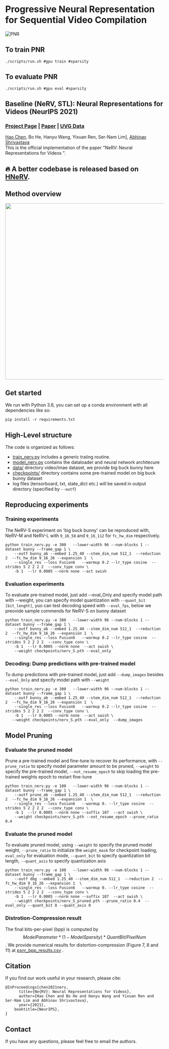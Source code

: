 # Progressive Neural Representation for Sequential Video Compilation

![PNR](https://github.com/ihaeyong/PNR/blob/main/plots/pnr.png)

## To train PNR

```
./scripts/run.sh #gpu train #sparsity
```

## To evaluate PNR
```
./scripts/run.sh #gpu eval #sparsity
```

## Baseline (NeRV, STL): Neural Representations for Videos  (NeurIPS 2021)
### [Project Page](https://haochen-rye.github.io/NeRV) | [Paper](https://arxiv.org/abs/2110.13903) | [UVG Data](http://ultravideo.fi/#testsequences) 


[Hao Chen](https://haochen-rye.github.io),
Bo He,
Hanyu Wang,
Yixuan Ren,
Ser-Nam Lim],
[Abhinav Shrivastava](https://www.cs.umd.edu/~abhinav/)<br>
This is the official implementation of the paper "NeRV: Neural Representations for Videos ".

## 🔥 A better codebase is released based on [HNeRV](https://github.com/haochen-rye/HNeRV).

## Method overview
<img src="https://i.imgur.com/OTdHe6r.png" width="560"  />

## Get started
We run with Python 3.8, you can set up a conda environment with all dependencies like so:
```
pip install -r requirements.txt 
```

## High-Level structure
The code is organized as follows:
* [train_nerv.py](./train_nerv.py) includes a generic traiing routine.
* [model_nerv.py](./model_nerv.py) contains the dataloader and neural network architecure 
* [data/](./data) directory video/imae dataset, we provide big buck bunny here
* [checkpoints/](./checkpoints) directory contains some pre-trained model on big buck bunny dataset
* log files (tensorboard, txt, state_dict etc.) will be saved in output directory (specified by ```--outf```)

## Reproducing experiments

### Training experiments
The NeRV-S experiment on 'big buck bunny' can be reproduced with, NeRV-M and NeRV-L with ```9_16_58``` and ```9_16_112``` for ```fc_hw_dim``` respectively.
```
python train_nerv.py -e 300   --lower-width 96 --num-blocks 1 --dataset bunny --frame_gap 1 \
    --outf bunny_ab --embed 1.25_40 --stem_dim_num 512_1  --reduction 2  --fc_hw_dim 9_16_26 --expansion 1  \
    --single_res --loss Fusion6   --warmup 0.2 --lr_type cosine  --strides 5 2 2 2 2  --conv_type conv \
    -b 1  --lr 0.0005 --norm none --act swish 
```

### Evaluation experiments
To evaluate pre-trained model, just add --eval_Only and specify model path with --weight, you can specify model quantization with ```--quant_bit [bit_lenght]```, yuo can test decoding speed with ```--eval_fps```, below we preovide sample commends for NeRV-S on bunny dataset
```
python train_nerv.py -e 300   --lower-width 96 --num-blocks 1 --dataset bunny --frame_gap 1 \
    --outf bunny_ab --embed 1.25_40 --stem_dim_num 512_1  --reduction 2  --fc_hw_dim 9_16_26 --expansion 1  \
    --single_res --loss Fusion6   --warmup 0.2 --lr_type cosine  --strides 5 2 2 2 2  --conv_type conv \
    -b 1  --lr 0.0005 --norm none  --act swish \
    --weight checkpoints/nerv_S.pth --eval_only 
```

### Decoding: Dump predictions with pre-trained model 
To dump predictions with pre-trained model, just add ```--dump_images``` besides ```--eval_Only``` and specify model path with ```--weight```
```
python train_nerv.py -e 300   --lower-width 96 --num-blocks 1 --dataset bunny --frame_gap 1 \
    --outf bunny_ab --embed 1.25_40 --stem_dim_num 512_1  --reduction 2  --fc_hw_dim 9_16_26 --expansion 1  \
    --single_res --loss Fusion6   --warmup 0.2 --lr_type cosine  --strides 5 2 2 2 2  --conv_type conv \
    -b 1  --lr 0.0005 --norm none  --act swish \
   --weight checkpoints/nerv_S.pth --eval_only  --dump_images
```

## Model Pruning

### Evaluate the pruned model
Prune a pre-trained model and fine-tune to recover its performance, with ```--prune_ratio``` to specify model parameter amount to be pruned, ```--weight``` to specify the pre-trained model, ```--not_resume_epoch``` to skip loading the pre-trained weights epoch to restart fine-tune
```
python train_nerv.py -e 100   --lower-width 96 --num-blocks 1 --dataset bunny --frame_gap 1 \
    --outf prune_ab --embed 1.25_40 --stem_dim_num 512_1  --reduction 2  --fc_hw_dim 9_16_26 --expansion 1  \
    --single_res --loss Fusion6   --warmup 0. --lr_type cosine  --strides 5 2 2 2 2  --conv_type conv \
    -b 1  --lr 0.0005 --norm none --suffix 107  --act swish \
    --weight checkpoints/nerv_S.pth --not_resume_epoch --prune_ratio 0.4 
```

### Evaluate the pruned model
To evaluate pruned model, using ```--weight``` to specify the pruned model weight, ```--prune_ratio``` to initialize the ```weight_mask``` for checkpoint loading, ```eval_only``` for evaluation mode, ```--quant_bit``` to specify quantization bit length, ```--quant_axis``` to specify quantization axis
```
python train_nerv.py -e 100   --lower-width 96 --num-blocks 1 --dataset bunny --frame_gap 1 \
    --outf dbg --embed 1.25_40 --stem_dim_num 512_1  --reduction 2  --fc_hw_dim 9_16_26 --expansion 1  \
    --single_res --loss Fusion6   --warmup 0. --lr_type cosine  --strides 5 2 2 2 2  --conv_type conv \
    -b 1  --lr 0.0005 --norm none --suffix 107  --act swish \
    --weight checkpoints/nerv_S_pruned.pth --prune_ratio 0.4  --eval_only --quant_bit 8 --quant_axis 0

```

### Distrotion-Compression result
The final bits-per-pixel (bpp) is computed by $$ModelParameter * (1 - ModelSparsity) * QuantBit / PixelNum$$.
We provide numerical results for distortion-compression (Figure 7, 8 and 11) at [psnr_bpp_results.csv](./checkpoints/psnr_bpp_results.csv) .

## Citation
If you find our work useful in your research, please cite:
```
@InProceedings{chen2021nerv,
      title={Ne{RV}: Neural Representations for Videos}, 
      author={Hao Chen and Bo He and Hanyu Wang and Yixuan Ren and Ser-Nam Lim and Abhinav Shrivastava},
      year={2021},
    booktitle={NeurIPS},
}
```

## Contact
If you have any questions, please feel free to email the authors.
